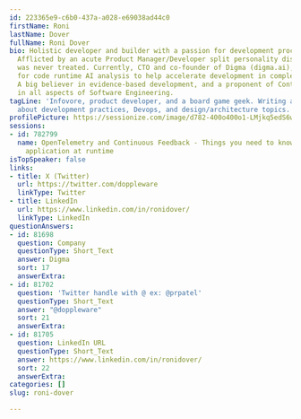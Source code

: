 ```yaml
---
id: 223365e9-c6b0-437a-a028-e69038ad44c0
firstName: Roni
lastName: Dover
fullName: Roni Dover
bio: Holistic developer and builder with a passion for development processes and practices.
  Afflicted by an acute Product Manager/Developer split personality disorder that
  was never treated. Currently, CTO and co-founder of Digma (digma.ai), an IDE plugin
  for code runtime AI analysis to help accelerate development in complex codebases.
  A big believer in evidence-based development, and a proponent of Continuous Feedback
  in all aspects of Software Engineering.
tagLine: 'Infovore, product developer, and a board game geek. Writing and talking
  about development practices, Devops, and design/architecture topics. '
profilePicture: https://sessionize.com/image/d782-400o400o1-LMjkq5edS6wEP34gJBPzYE.jpg
sessions:
- id: 782799
  name: OpenTelemetry and Continuous Feedback - Things you need to know about Spring
    application at runtime
isTopSpeaker: false
links:
- title: X (Twitter)
  url: https://twitter.com/doppleware
  linkType: Twitter
- title: LinkedIn
  url: https://www.linkedin.com/in/ronidover/
  linkType: LinkedIn
questionAnswers:
- id: 81698
  question: Company
  questionType: Short_Text
  answer: Digma
  sort: 17
  answerExtra:
- id: 81702
  question: 'Twitter handle with @ ex: @prpatel'
  questionType: Short_Text
  answer: "@doppleware"
  sort: 21
  answerExtra:
- id: 81705
  question: LinkedIn URL
  questionType: Short_Text
  answer: https://www.linkedin.com/in/ronidover/
  sort: 22
  answerExtra:
categories: []
slug: roni-dover

---
```

